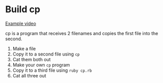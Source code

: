 # Build cp

[Example video](http://www.example.com)

cp is a program that receives 2 filenames
and copies the first file into the second.

1. Make a file
2. Copy it to a second file using `cp`
3. Cat them both out
4. Make your own `cp` program
5. Copy it to a third file using `ruby cp.rb`
6. Cat all three out
